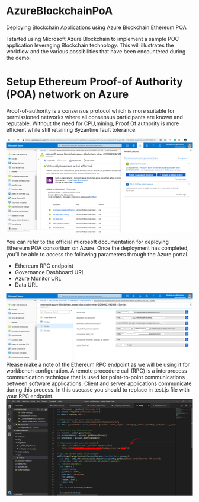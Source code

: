 # AzureBlockchainPoA
 Deploying Blockchain Applications using Azure Blockchain Ethereum POA

I started using Microsoft Azure Blockchain to implement a sample POC application leveraging Blockchain technology.
This will illustrates the workflow and the various possibilities that have been encountered during the demo.

# Setup Ethereum Proof-of Authority (POA) network on Azure
Proof-of-authority is a consensus protocol which is more suitable for permissioned networks where all consensus participants are known and reputable.
Without the need for CPU,mining, Proof Of authority is more efficient while still retaining Byzantine fault tolerance.

![Screenshot](Img/05.PNG)

You can refer to the official microsoft documentation for deploying Ethereum POA consortium on Azure.
Once the deployment has completed, you’ll be able to access the following parameters through the Azure portal.

* Ethereum RPC endpoint
* Governance Dashboard URL
* Azure Monitor URL
* Data URL

![Screenshot](Parms.PNG)
Please make a note of the Ethereum RPC endpoint as we will be using it for workbench configuration. 
A remote procedure call (RPC) is a interprocess communication technique that is used for point-to-point communications between software applications. Client and server applications communicate during this process.
In this usecase you should to replace in test.js file with your RPC endpoint.
![Screenshot](Img/VSCodeAzure.PNG)
